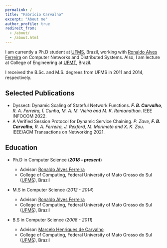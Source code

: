 ```yaml
---
permalink: /
title: "Fabrício Carvalho"
excerpt: "About me"
author_profile: true
redirect_from: 
  - /about/
  - /about.html
---
```


I am currently a Ph.D student at [UFMS](https://ufms.br), Brazil, working with [Ronaldo Alves Ferreira](https://facom.ufms.br/~raf) on Computer Networks and Distributed Systems. Also, I am lecture at College of Engineering at [UFMT](https://ufmt.br), Brazil.

I received the B.Sc. and M.S. degrees from UFMS in 2011 and 2014, respectively. 

## Selected Publications

* Dyssect: Dynamic Scaling of Stateful Network Functions. _**F. B. Carvalho**, R. A. Ferreira, Í. Cunha, M. A. M. Vieira and M. K. Ramanathan_. IEEE INFOCOM 2022.
* A Verified Session Protocol for Dynamic Service Chaining. _P. Zave, **F. B. Carvalho**, R. A. Ferreira, J. Rexford, M. Morimoto and X. K. Zou_. IEEE/ACM Transactions on Networking 2021.

## Education

* Ph.D in Computer Science (_**2018 - present**_)
	* Advisor: [Ronaldo Alves Ferreira](https://facom.ufms.br/~raf)
	* College of Computing, Federal University of Mato Grosso do Sul ([UFMS](https://ufms.br)), Brazil

* M.S in Computer Science (_2012 - 2014_)
	* Advisor: [Ronaldo Alves Ferreira](https://facom.ufms.br/~raf)
	* College of Computing, Federal University of Mato Grosso do Sul ([UFMS](https://ufms.br)), Brazil

* B.S in Computer Science (_2008 - 2011_)
	* Advisor: [Marcelo Henriques de Carvalho](https://facom.ufms.br/~mhc)
	* College of Computing, Federal University of Mato Grosso do Sul ([UFMS](https://ufms.br)), Brazil
